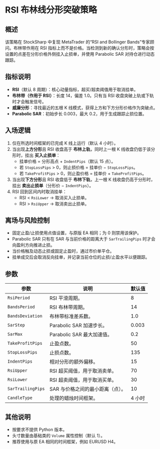 # RSI 布林线分形突破策略

## 概述
该策略在 StockSharp 中复现 MetaTrader 的“RSI and Bollinger Bands”专家顾问。布林带作用在 RSI 指标上而不是价格。当检测到新的确认分形时，策略会按设置的点差在分形价格外侧挂入止损单，并使用 Parabolic SAR 对持仓进行动态跟踪。

## 指标说明
- **RSI**（默认 8 周期）：核心动量指标，超买/超卖阈值用于取消挂单。
- **布林带（作用于 RSI）**：长度 14，偏差 1.0。只有当 RSI 收盘突破上轨或下轨时才会触发信号。
- **威廉分形**：寻找最近的五根 K 线模式，获得上方和下方分形价格作为突破点。
- **Parabolic SAR**：初始步长 0.003，最大 0.2，用于生成跟踪止损位置。

## 入场逻辑
1. 仅在所选时间框架的已完成 K 线上运行（默认 4 小时）。
2. 当出现**上方分形**且 RSI 收盘高于 **布林上轨**，同时上一根 K 线收盘仍低于该分形时，挂出 **买入止损单**：
   - 挂单价格 = 分形高点 + `IndentPips`（默认 15 点）。
   - 若 `StopLossPips` > 0，则止损价格 = 挂单价 − `StopLossPips`。
   - 若 `TakeProfitPips` > 0，则止盈价格 = 挂单价 + `TakeProfitPips`。
3. 当出现**下方分形**且 RSI 收盘低于 **布林下轨**，上一根 K 线收盘仍高于分形时，挂出 **卖出止损单**（分形价 − `IndentPips`）。
4. RSI 回到区间内时取消挂单：
   - RSI < `RsiLower` → 取消买入止损单。
   - RSI > `RsiUpper` → 取消卖出止损单。

## 离场与风险控制
- 固定止盈/止损使用点值设置，与原版 EA 相同；为 0 则禁用该保护。
- Parabolic SAR 只有在 SAR 与当前价格的距离大于 `SarTrailingPips` 时才会向盈利方向推进止损。
- 当价格触及动态止损或固定止盈时，通过市价单平仓。
- 挂单成交后会取消反向挂单，并记录当前仓位的止损/止盈水平以便跟踪。

## 参数
| 参数 | 说明 | 默认值 |
| --- | --- | --- |
| `RsiPeriod` | RSI 平滑周期。 | 8 |
| `BandsPeriod` | RSI 布林带周期。 | 14 |
| `BandsDeviation` | 布林带标准差系数。 | 1.0 |
| `SarStep` | Parabolic SAR 加速步长。 | 0.003 |
| `SarMax` | Parabolic SAR 最大加速值。 | 0.2 |
| `TakeProfitPips` | 止盈点数。 | 50 |
| `StopLossPips` | 止损点数。 | 135 |
| `IndentPips` | 相对分形的额外偏移。 | 15 |
| `RsiUpper` | RSI 超买阈值，用于取消卖单。 | 70 |
| `RsiLower` | RSI 超卖阈值，用于取消买单。 | 30 |
| `SarTrailingPips` | SAR 与价格之间的最小距离（点）。 | 10 |
| `CandleType` | 处理的蜡烛时间框架。 | 4 小时 |

## 其他说明
- 按要求不提供 Python 版本。
- 头寸数量由基础类的 `Volume` 属性控制（默认 1）。
- 推荐使用与原 EA 相同的时间框架，例如 EURUSD H4。

